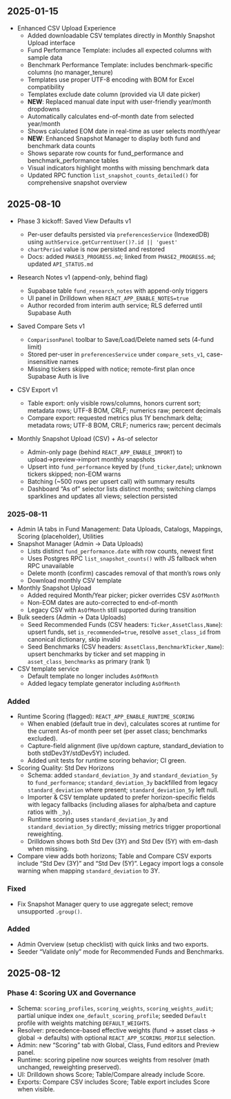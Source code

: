 ## 2025-01-15

- Enhanced CSV Upload Experience
  - Added downloadable CSV templates directly in Monthly Snapshot Upload interface
  - Fund Performance Template: includes all expected columns with sample data
  - Benchmark Performance Template: includes benchmark-specific columns (no manager_tenure)
  - Templates use proper UTF-8 encoding with BOM for Excel compatibility
  - Templates exclude date column (provided via UI date picker)
  - **NEW**: Replaced manual date input with user-friendly year/month dropdowns
  - Automatically calculates end-of-month date from selected year/month
  - Shows calculated EOM date in real-time as user selects month/year
  - **NEW**: Enhanced Snapshot Manager to display both fund and benchmark data counts
  - Shows separate row counts for fund_performance and benchmark_performance tables
  - Visual indicators highlight months with missing benchmark data
  - Updated RPC function `list_snapshot_counts_detailed()` for comprehensive snapshot overview

## 2025-08-10

- Phase 3 kickoff: Saved View Defaults v1
  - Per-user defaults persisted via `preferencesService` (IndexedDB) using `authService.getCurrentUser()?.id || 'guest'`
  - `chartPeriod` value is now persisted and restored
  - Docs: added `PHASE3_PROGRESS.md`; linked from `PHASE2_PROGRESS.md`; updated `API_STATUS.md`

- Research Notes v1 (append-only, behind flag)
  - Supabase table `fund_research_notes` with append-only triggers
  - UI panel in Drilldown when `REACT_APP_ENABLE_NOTES=true`
  - Author recorded from interim auth service; RLS deferred until Supabase Auth

- Saved Compare Sets v1
  - `ComparisonPanel` toolbar to Save/Load/Delete named sets (4-fund limit)
  - Stored per-user in `preferencesService` under `compare_sets_v1`, case-insensitive names
  - Missing tickers skipped with notice; remote-first plan once Supabase Auth is live

- CSV Export v1
  - Table export: only visible rows/columns, honors current sort; metadata rows; UTF-8 BOM, CRLF; numerics raw; percent decimals
  - Compare export: requested metrics plus 1Y benchmark delta; metadata rows; UTF-8 BOM, CRLF; numerics raw; percent decimals

- Monthly Snapshot Upload (CSV) + As-of selector
  - Admin-only page (behind `REACT_APP_ENABLE_IMPORT`) to upload→preview→import monthly snapshots
  - Upsert into `fund_performance` keyed by (`fund_ticker`,`date`); unknown tickers skipped; non-EOM warns
  - Batching (~500 rows per upsert call) with summary results
  - Dashboard “As of” selector lists distinct months; switching clamps sparklines and updates all views; selection persisted

### 2025-08-11

- Admin IA tabs in Fund Management: Data Uploads, Catalogs, Mappings, Scoring (placeholder), Utilities
- Snapshot Manager (Admin → Data Uploads)
  - Lists distinct `fund_performance.date` with row counts, newest first
  - Uses Postgres RPC `list_snapshot_counts()` with JS fallback when RPC unavailable
  - Delete month (confirm) cascades removal of that month’s rows only
  - Download monthly CSV template
- Monthly Snapshot Upload
  - Added required Month/Year picker; picker overrides CSV `AsOfMonth`
  - Non-EOM dates are auto-corrected to end-of-month
  - Legacy CSV with `AsOfMonth` still supported during transition
- Bulk seeders (Admin → Data Uploads)
  - Seed Recommended Funds (CSV headers: `Ticker,AssetClass,Name`): upsert funds, set `is_recommended=true`, resolve `asset_class_id` from canonical dictionary, skip invalid
  - Seed Benchmarks (CSV headers: `AssetClass,BenchmarkTicker,Name`): upsert benchmarks by ticker and set mapping in `asset_class_benchmarks` as primary (rank 1)
- CSV template service
  - Default template no longer includes `AsOfMonth`
  - Added legacy template generator including `AsOfMonth`

### Added
- Runtime Scoring (flagged): `REACT_APP_ENABLE_RUNTIME_SCORING`
  - When enabled (default true in dev), calculates scores at runtime for the current As-of month peer set (per asset class; benchmarks excluded).
  - Capture-field alignment (live up/down capture, standard_deviation to both stdDev3Y/stdDev5Y) included.
  - Added unit tests for runtime scoring behavior; CI green.
 - Scoring Quality: Std Dev Horizons
   - Schema: added `standard_deviation_3y` and `standard_deviation_5y` to `fund_performance`; `standard_deviation_3y` backfilled from legacy `standard_deviation` where present; `standard_deviation_5y` left null.
   - Importer & CSV template updated to prefer horizon-specific fields with legacy fallbacks (including aliases for alpha/beta and capture ratios with `_3y`).
   - Runtime scoring uses `standard_deviation_3y` and `standard_deviation_5y` directly; missing metrics trigger proportional reweighting.
   - Drilldown shows both Std Dev (3Y) and Std Dev (5Y) with em-dash when missing.
  - Compare view adds both horizons; Table and Compare CSV exports include “Std Dev (3Y)” and “Std Dev (5Y)”. Legacy import logs a console warning when mapping `standard_deviation` to 3Y.

### Fixed
- Fix Snapshot Manager query to use aggregate select; remove unsupported `.group()`.

### Added
- Admin Overview (setup checklist) with quick links and two exports.
- Seeder “Validate only” mode for Recommended Funds and Benchmarks.

## 2025-08-12

### Phase 4: Scoring UX and Governance
- Schema: `scoring_profiles`, `scoring_weights`, `scoring_weights_audit`; partial unique index `one_default_scoring_profile`; seeded `Default` profile with weights matching `DEFAULT_WEIGHTS`.
- Resolver: precedence-based effective weights (fund → asset class → global → defaults) with optional `REACT_APP_SCORING_PROFILE` selection.
- Admin: new “Scoring” tab with Global, Class, Fund editors and Preview panel.
- Runtime: scoring pipeline now sources weights from resolver (math unchanged, reweighting preserved).
- UI: Drilldown shows Score; Table/Compare already include Score.
- Exports: Compare CSV includes Score; Table export includes Score when visible.

